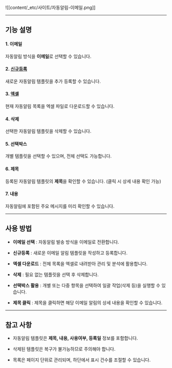 ![[content/_etc/사이트/자동알림-이메일.png]]

---
## 기능 설명

#### 1. 이메일

자동알림 방식을 **이메일**로 선택할 수 있습니다.

#### 2. [신규등록](이메일-신규등록)

새로운 자동알림 템플릿을 추가 등록할 수 있습니다.

#### 3. [엑셀](엑셀.md)

현재 자동알림 목록을 엑셀 파일로 다운로드할 수 있습니다.

#### 4. 삭제

선택한 자동알림 템플릿을 삭제할 수 있습니다.

#### 5. 선택박스

개별 템플릿을 선택할 수 있으며, 전체 선택도 가능합니다.

#### 6. 제목

등록된 자동알림 템플릿의 **제목**을 확인할 수 있습니다. (클릭 시 상세 내용 확인 가능)

#### 7. 내용

자동알림에 포함된 주요 메시지를 미리 확인할 수 있습니다.

---

## 사용 방법

- **이메일 선택** : 자동알림 발송 방식을 이메일로 전환합니다.
    
- **신규등록** : 새로운 이메일 알림 템플릿을 작성하고 등록합니다.
    
- **엑셀 다운로드** : 전체 목록을 엑셀로 내려받아 관리 및 분석에 활용합니다.
    
- **삭제** : 필요 없는 템플릿을 선택 후 삭제합니다.
    
- **선택박스 활용** : 개별 또는 다중 항목을 선택하여 일괄 작업(삭제 등)을 실행할 수 있습니다.
    
- **제목 클릭** : 제목을 클릭하면 해당 이메일 알림의 상세 내용을 확인할 수 있습니다.
    

---

## 참고 사항

- 자동알림 템플릿은 **제목, 내용, 사용여부, 등록일** 정보를 포함합니다.
    
- 삭제된 템플릿은 복구가 불가능하므로 주의해야 합니다.
    
- 목록은 페이지 단위로 관리되며, 하단에서 표시 건수를 조절할 수 있습니다.
